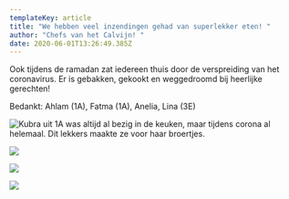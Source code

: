 ```yaml
---
templateKey: article
title: "We hebben veel inzendingen gehad van superlekker eten! "
author: "Chefs van het Calvijn! "
date: 2020-06-01T13:26:49.385Z
---
```

Ook tijdens de ramadan zat iedereen thuis door de verspreiding van het coronavirus. Er is gebakken, gekookt en weggedroomd bij heerlijke gerechten! 

Bedankt: Ahlam (1A), Fatma (1A), Anelia, Lina (3E)

![Kubra uit 1A was altijd al bezig in de keuken, maar tijdens corona al helemaal. Dit lekkers maakte ze voor haar broertjes. ](/img/thumbnail_image0.jpg)

![](/img/f55d42f5-7c4f-4c8a-8fb0-2ebf46270786.jpg)

![](/img/screen-shot-2020-06-01-at-21.41.14.png)

![](/img/thumbnail_image3.png)